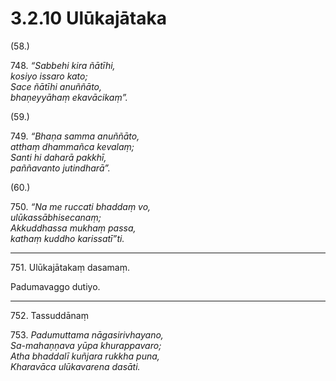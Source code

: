 

# 3.2.10 Ulūkajātaka




(58.)

748\. _“Sabbehi kira ñātīhi,_  
_kosiyo issaro kato;_  
_Sace ñātīhi anuññāto,_  
_bhaṇeyyāhaṃ ekavācikaṃ”._  


(59.)

749\. _“Bhaṇa samma anuññāto,_  
_atthaṃ dhammañca kevalaṃ;_  
_Santi hi daharā pakkhī,_  
_paññavanto jutindharā”._  


(60.)

750\. _“Na me ruccati bhaddaṃ vo,_  
_ulūkassābhisecanaṃ;_  
_Akkuddhassa mukhaṃ passa,_  
_kathaṃ kuddho karissatī”ti._  


---

751\. Ulūkajātakaṃ dasamaṃ.

  
Padumavaggo dutiyo.



---

752\. Tassuddānaṃ



753\. _Padumuttama nāgasirivhayano,_  
_Sa-mahaṇṇava yūpa khurappavaro;_  
_Atha bhaddalī kuñjara rukkha puna,_  
_Kharavāca ulūkavarena dasāti._  




